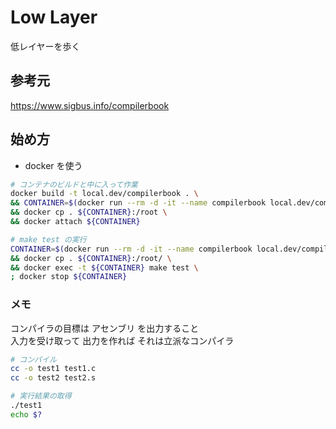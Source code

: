 Low Layer
=====


低レイヤーを歩く  


## 参考元  
https://www.sigbus.info/compilerbook  


## 始め方  

- docker を使う
```sh
# コンテナのビルドと中に入って作業
docker build -t local.dev/compilerbook . \
&& CONTAINER=$(docker run --rm -d -it --name compilerbook local.dev/compilerbook /bin/bash) \
&& docker cp . ${CONTAINER}:/root \
&& docker attach ${CONTAINER}

# make test の実行
CONTAINER=$(docker run --rm -d -it --name compilerbook local.dev/compilerbook /bin/bash) \
&& docker cp . ${CONTAINER}:/root/ \
&& docker exec -t ${CONTAINER} make test \
; docker stop ${CONTAINER}
```


### メモ  

コンパイラの目標は アセンブリ を出力すること  
入力を受け取って 出力を作れば それは立派なコンパイラ  

```sh
# コンパイル
cc -o test1 test1.c
cc -o test2 test2.s

# 実行結果の取得
./test1
echo $?
```
